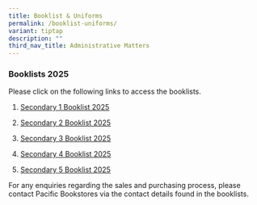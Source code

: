 ```yaml
---
title: Booklist & Uniforms
permalink: /booklist-uniforms/
variant: tiptap
description: ""
third_nav_title: Administrative Matters
---
```

<h3>Booklists 2025</h3>
<p>Please click on the following links to access the booklists.</p>
<ol data-tight="true" class="tight">
<li>
<p><a href="https://www.stanthonyscanossiansec.moe.edu.sg/files/One%20Stop/Booklist/S1.pdf" rel="noopener noreferrer nofollow" target="_blank"><u>Secondary 1 Booklist 2025</u></a>
</p>
</li>
<li>
<p><a href="https://www.stanthonyscanossiansec.moe.edu.sg/files/One%20Stop/Booklist/S2.pdf" rel="noopener noreferrer nofollow" target="_blank"><u>Secondary 2 Booklist 2025</u></a>
</p>
</li>
<li>
<p><a href="https://www.stanthonyscanossiansec.moe.edu.sg/files/One%20Stop/Booklist/S3.pdf" rel="noopener noreferrer nofollow" target="_blank"><u>Secondary 3 Booklist 2025</u></a>
</p>
</li>
<li>
<p><a href="https://www.stanthonyscanossiansec.moe.edu.sg/files/One%20Stop/Booklist/S4.pdf" rel="noopener noreferrer nofollow" target="_blank"><u>Secondary 4 Booklist 2025</u></a>
</p>
</li>
<li>
<p><a href="https://www.stanthonyscanossiansec.moe.edu.sg/files/One%20Stop/Booklist/S5__NA_.pdf" rel="noopener noreferrer nofollow" target="_blank"><u>Secondary 5 Booklist 2025</u></a>
</p>
</li>
</ol>
<p>For any enquiries regarding the sales and purchasing process, please contact
Pacific Bookstores via the contact details found in the booklists.</p>